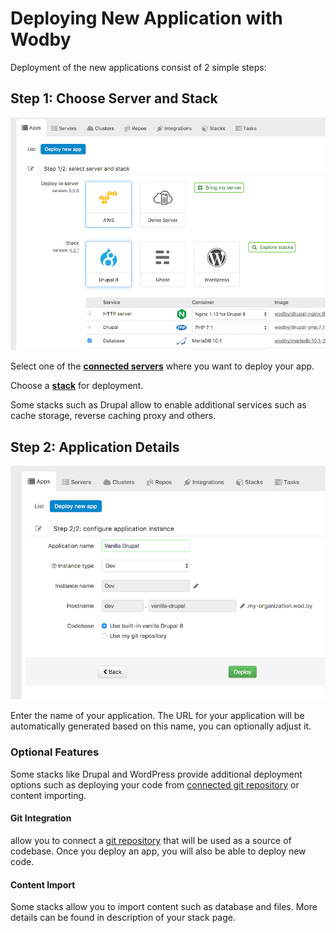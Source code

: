 # Deploying New Application with Wodby

Deployment of the new applications consist of 2 simple steps:

## Step 1: Choose Server and Stack

![](_images/new-app-1.png)

Select one of the [**connected servers**](../servers/README.md) where you want to deploy your app. 
 
Choose a [**stack**](../stacks/README.md) for deployment. 

Some stacks such as Drupal allow to enable additional services such as cache storage, reverse caching proxy and others.
 
## Step 2: Application Details

![](_images/new-app-2.png)

Enter the name of your application. The URL for your application will be automatically generated based on this name, you can optionally adjust it.

### Optional Features

Some stacks like Drupal and WordPress provide additional deployment options such as deploying your code from [connected git repository](../git/connect/README.md) or content importing.

#### Git Integration

allow you to connect a [git repository](../git/README.md) that will be used as a source of codebase. Once you deploy an app, you will also be able to deploy new code. 
  
#### Content Import

Some stacks allow you to import content such as database and files. More details can be found in description of your stack page.
